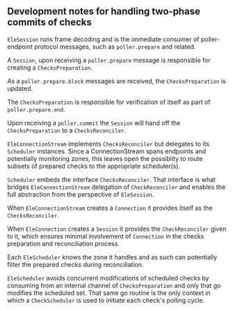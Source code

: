 
## Development notes for handling two-phase commits of checks

`EleSession` runs frame decoding and is the immediate consumer of poller-endpoint protocol messages, 
such as `poller.prepare` and related.

A `Session`, upon receiving a `poller.prepare` message is responsible for creating a `ChecksPreparation`.

As a `poller.prepare.block` messages are received, the `ChecksPreparation` is updated.

The `ChecksPreparation` is responsible for verification of itself as part of `poller.prepare.end`.

Upon receiving a `poller.commit` the `Session` will hand off the `ChecksPreparation` to a `ChecksReconciler`.

`EleConnectionStream` implements `ChecksReconciler` but delegates to its `Scheduler` instances. Since a
ConnectionStream spans endpoints and potentially monitoring zones, this leaves open the possiblity to route
subsets of prepared checks to the appropriate scheduler(s).

`Scheduler` embeds the interface `ChecksReconciler`. That interface is what bridges `EleConnectionStream` delegation 
of `CheckReconciler` and enables the full abstraction from the perspective of `EleSession`.

When `EleConnectionStream` creates a `Connection` it provides itself as the `ChecksReconciler`.

When `EleConnection` creates a `Session` it provides the `CheckReconciler` given to it, which ensures minimal
involvement of `Connection` in the checks preparation and reconciliation process.

Each `EleScheduler` knows the zone it handles and as such can potentially filter the prepared checks during
reconciliation.

`EleScheduler` avoids concurrent modifications of scheduled checks by consuming from an internal channel 
of `ChecksPreparation` and only that go modifies the scheduled set. That same go routine is the only
context in which a `CheckScheduler` is used to initiate each check's polling cycle.
